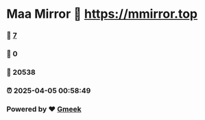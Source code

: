 # Maa Mirror :link: https://mmirror.top 
### :page_facing_up: [7](https://mmirror.top/tag.html) 
### :speech_balloon: 0 
### :hibiscus: 20538 
### :alarm_clock: 2025-04-05 00:58:49 
### Powered by :heart: [Gmeek](https://github.com/Meekdai/Gmeek)
